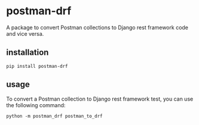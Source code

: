 # postman-drf
A package to convert Postman collections to Django rest framework code and vice versa.
## installation
```shell
pip install postman-drf
```
## usage
To convert a Postman collection to Django rest framework test, you can use the following command:
```shell
python -m postman_drf postman_to_drf
```